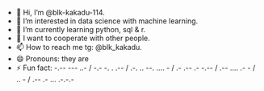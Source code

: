 - 👋 Hi, I’m @blk-kakadu-114.
- 👀 I’m interested in data science with machine learning.
- 🌱 I’m currently learning python, sql & r.
- 💞️ I want to cooperate with other people.
- 📫 How to reach me tg: @blk_kakadu.
- 😄 Pronouns: they are
- ⚡ Fun fact: -.-- --- ..- / -.- -. . .-- / .-. .. --. .... - / .- .-- .- -.-- / .-- .... .- - / .. - / .-- .- ... .-.-.-

<!---
blk-kakadu-114/blk-kakadu-114 is a ✨ special ✨ repository because its `README.md` (this file) appears on your GitHub profile.
You can click the Preview link to take a look at your changes.
--->
